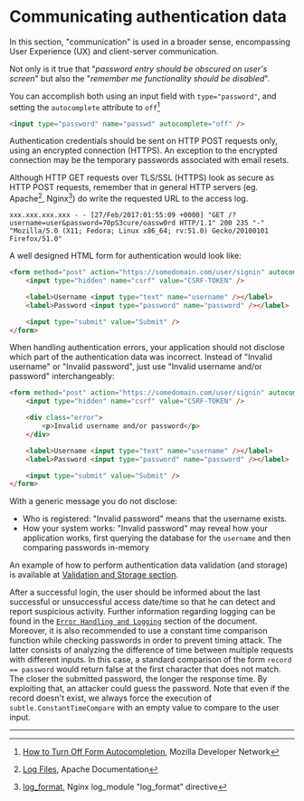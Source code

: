 Communicating authentication data
=================================

In this section, "communication" is used in a broader sense, encompassing
User Experience (UX) and client-server communication.

Not only is it true that "_password entry should be obscured on user's screen_"
but also the "_remember me functionality should be disabled_".

You can accomplish both using an input field with `type="password"`, and
setting the `autocomplete` attribute to `off`[^1]

```html
<input type="password" name="passwd" autocomplete="off" />
```

Authentication credentials should be sent on HTTP POST requests only, using an
encrypted connection (HTTPS). An exception to the encrypted connection may be
the temporary passwords associated with email resets.

Although HTTP GET requests over TLS/SSL (HTTPS) look as secure as HTTP POST
requests, remember that in general HTTP servers (eg. Apache[^2], Nginx[^3]) do
write the requested URL to the access log.

```text
xxx.xxx.xxx.xxx - - [27/Feb/2017:01:55:09 +0000] "GET /?username=user&password=70pS3cure/oassw0rd HTTP/1.1" 200 235 "-" "Mozilla/5.0 (X11; Fedora; Linux x86_64; rv:51.0) Gecko/20100101 Firefox/51.0"
```

A well designed HTML form for authentication would look like:

```html
<form method="post" action="https://somedomain.com/user/signin" autocomplete="off">
    <input type="hidden" name="csrf" value="CSRF-TOKEN" />

    <label>Username <input type="text" name="username" /></label>
    <label>Password <input type="password" name="password" /></label>

    <input type="submit" value="Submit" />
</form>
```

When handling authentication errors, your application should not disclose which
part of the authentication data was incorrect. Instead of "Invalid username" or
"Invalid password", just use "Invalid username and/or password" interchangeably:

```html
<form method="post" action="https://somedomain.com/user/signin" autocomplete="off">
    <input type="hidden" name="csrf" value="CSRF-TOKEN" />

    <div class="error">
        <p>Invalid username and/or password</p>
    </div>

    <label>Username <input type="text" name="username" /></label>
    <label>Password <input type="password" name="password" /></label>

    <input type="submit" value="Submit" />
</form>
```

With a generic message you do not disclose:

* Who is registered: "Invalid password" means that the username exists.
* How your system works: "Invalid password" may reveal how your application
  works, first querying the database for the `username` and then comparing
  passwords in-memory

An example of how to perform authentication data validation (and storage) is
available at [Validation and Storage section][5].

After a successful login, the user should be informed about the last successful
or unsuccessful access date/time so that he can detect and report suspicious
activity. Further information regarding logging can be found in the
[`Error Handling and Logging`][4] section of the document. Moreover, it is also
recommended to use a constant time comparison function while checking passwords
in order to prevent timing attack. The latter consists of analyzing the
difference of time between multiple requests with different inputs. In this
case, a standard comparison of the form `record == password` would return false
at the first character that does not match. The closer the submitted password,
the longer the response time. By exploiting that, an attacker could guess the
password. Note that even if the record doesn't exist, we always force the
execution of `subtle.ConstantTimeCompare` with an empty value to compare to the
user input.

---

[^1]: [How to Turn Off Form Autocompletion][1], Mozilla Developer Network
[^2]: [Log Files][2], Apache Documentation
[^3]: [log_format][3], Nginx log_module "log_format" directive

[1]: https://developer.mozilla.org/en-US/docs/Web/Security/Securing_your_site/Turning_off_form_autocompletion
[2]: https://httpd.apache.org/docs/1.3/logs.html#accesslog
[3]: http://nginx.org/en/docs/http/ngx_http_log_module.html#log_format
[4]: ../error-handling-logging/logging.md
[5]: ./validation-and-storage.md#storing-password-securely-the-practice
